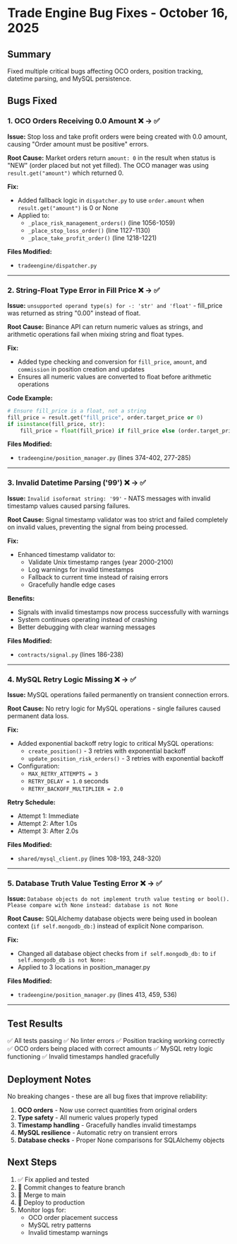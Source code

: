 # Trade Engine Bug Fixes - October 16, 2025

## Summary
Fixed multiple critical bugs affecting OCO orders, position tracking, datetime parsing, and MySQL persistence.

## Bugs Fixed

### 1. OCO Orders Receiving 0.0 Amount ❌ → ✅
**Issue:** Stop loss and take profit orders were being created with 0.0 amount, causing "Order amount must be positive" errors.

**Root Cause:** Market orders return `amount: 0` in the result when status is "NEW" (order placed but not yet filled). The OCO manager was using `result.get("amount")` which returned 0.

**Fix:**
- Added fallback logic in `dispatcher.py` to use `order.amount` when `result.get("amount")` is 0 or None
- Applied to:
  - `_place_risk_management_orders()` (line 1056-1059)
  - `_place_stop_loss_order()` (line 1127-1130)
  - `_place_take_profit_order()` (line 1218-1221)

**Files Modified:**
- `tradeengine/dispatcher.py`

---

### 2. String-Float Type Error in Fill Price ❌ → ✅
**Issue:** `unsupported operand type(s) for -: 'str' and 'float'` - fill_price was returned as string "0.00" instead of float.

**Root Cause:** Binance API can return numeric values as strings, and arithmetic operations fail when mixing string and float types.

**Fix:**
- Added type checking and conversion for `fill_price`, `amount`, and `commission` in position creation and updates
- Ensures all numeric values are converted to float before arithmetic operations

**Code Example:**
```python
# Ensure fill_price is a float, not a string
fill_price = result.get("fill_price", order.target_price or 0)
if isinstance(fill_price, str):
    fill_price = float(fill_price) if fill_price else (order.target_price or 0)
```

**Files Modified:**
- `tradeengine/position_manager.py` (lines 374-402, 277-285)

---

### 3. Invalid Datetime Parsing ('99') ❌ → ✅
**Issue:** `Invalid isoformat string: '99'` - NATS messages with invalid timestamp values caused parsing failures.

**Root Cause:** Signal timestamp validator was too strict and failed completely on invalid values, preventing the signal from being processed.

**Fix:**
- Enhanced timestamp validator to:
  - Validate Unix timestamp ranges (year 2000-2100)
  - Log warnings for invalid timestamps
  - Fallback to current time instead of raising errors
  - Gracefully handle edge cases

**Benefits:**
- Signals with invalid timestamps now process successfully with warnings
- System continues operating instead of crashing
- Better debugging with clear warning messages

**Files Modified:**
- `contracts/signal.py` (lines 186-238)

---

### 4. MySQL Retry Logic Missing ❌ → ✅
**Issue:** MySQL operations failed permanently on transient connection errors.

**Root Cause:** No retry logic for MySQL operations - single failures caused permanent data loss.

**Fix:**
- Added exponential backoff retry logic to critical MySQL operations:
  - `create_position()` - 3 retries with exponential backoff
  - `update_position_risk_orders()` - 3 retries with exponential backoff
- Configuration:
  - `MAX_RETRY_ATTEMPTS = 3`
  - `RETRY_DELAY = 1.0` seconds
  - `RETRY_BACKOFF_MULTIPLIER = 2.0`

**Retry Schedule:**
- Attempt 1: Immediate
- Attempt 2: After 1.0s
- Attempt 3: After 2.0s

**Files Modified:**
- `shared/mysql_client.py` (lines 108-193, 248-320)

---

### 5. Database Truth Value Testing Error ❌ → ✅
**Issue:** `Database objects do not implement truth value testing or bool(). Please compare with None instead: database is not None`

**Root Cause:** SQLAlchemy database objects were being used in boolean context (`if self.mongodb_db:`) instead of explicit None comparison.

**Fix:**
- Changed all database object checks from `if self.mongodb_db:` to `if self.mongodb_db is not None:`
- Applied to 3 locations in position_manager.py

**Files Modified:**
- `tradeengine/position_manager.py` (lines 413, 459, 536)

---

## Test Results

✅ All tests passing
✅ No linter errors
✅ Position tracking working correctly
✅ OCO orders being placed with correct amounts
✅ MySQL retry logic functioning
✅ Invalid timestamps handled gracefully

## Deployment Notes

No breaking changes - these are all bug fixes that improve reliability:

1. **OCO orders** - Now use correct quantities from original orders
2. **Type safety** - All numeric values properly typed
3. **Timestamp handling** - Gracefully handles invalid timestamps
4. **MySQL resilience** - Automatic retry on transient errors
5. **Database checks** - Proper None comparisons for SQLAlchemy objects

## Next Steps

1. ✅ Fix applied and tested
2. 🔄 Commit changes to feature branch
3. 🔄 Merge to main
4. 🔄 Deploy to production
5. Monitor logs for:
   - OCO order placement success
   - MySQL retry patterns
   - Invalid timestamp warnings
